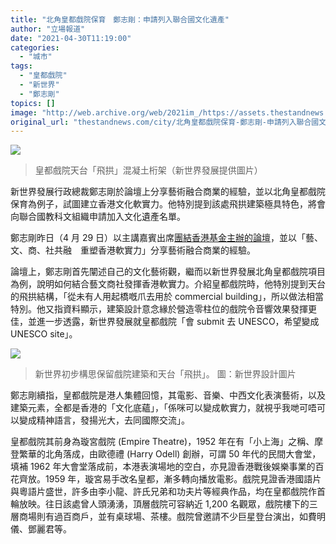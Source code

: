```yaml
---
title: "北角皇都戲院保育　鄭志剛：申請列入聯合國文化遺產"
author: "立場報道"
date: "2021-04-30T11:19:00"
categories:
  - "城市"
tags:
  - "皇都戲院"
  - "新世界"
  - "鄭志剛"
topics: []
image: "http://web.archive.org/web/2021im_/https://assets.thestandnews.com/media/photos/0W5A4003_LiZ3w_on8E83C.jpg"
original_url: "thestandnews.com/city/北角皇都戲院保育-鄭志剛-申請列入聯合國文化遺產"
---
```

![](http://web.archive.org/web/2021im_/https://assets.thestandnews.com/media/photos/0W5A4003_LiZ3w_on8E83C.jpg)
> 皇都戲院天台「飛拱」混凝土桁架（新世界發展提供圖片）

新世界發展行政總裁鄭志剛於論壇上分享藝術融合商業的經驗，並以北角皇都戲院保育為例子，試圖建立香港文化軟實力。他特別提到該處飛拱建築極具特色，將會向聯合國教科文組織申請加入文化遺產名單。

鄭志剛昨日（4 月 29 日）以主講嘉賓出席[團結香港基金主辦的論壇](http://web.archive.org/web/20211229102247/https://www.youtube.com/watch?v=suWjN2NTVuM)，並以「藝、文、商、社共融　重塑香港軟實力」分享藝術融合商業的經驗。

論壇上，鄭志剛首先闡述自己的文化藝術觀，繼而以新世界發展北角皇都戲院項目為例，說明如何結合藝文商社發揮香港軟實力。介紹皇都戲院時，他特別提到天台的飛拱結構，「從未有人用起橋嘅爪去用於 commercial building」，所以做法相當特別。他又指資料顯示，建築設計意念緣於營造零柱位的戲院令音響效果發揮更佳，並進一步透露，新世界發展就皇都戲院「會 submit 去 UNESCO，希望變成 UNESCO site」。

![](http://web.archive.org/web/2021im_/https://assets.thestandnews.com/media/photos/01496-WEA-Viz-201007-ArchDay_jaEIx_EuUYHJm.jpg)
> 新世界初步構思保留戲院建築和天台「飛拱」。 圖：新世界設計圖片

鄭志剛續指，皇都戲院是港人集體回憶，其電影、音樂、中西文化表演藝術，以及建築元素，全都是香港的「文化底蘊」，「係咪可以變成軟實力，就視乎我哋可唔可以變成精神語言，發揚光大，去同國際交流」。

皇都戲院其前身為璇宮戲院 (Empire Theatre)，1952 年在有「小上海」之稱、摩登繁華的北角落成，由歐德禮 (Harry Odell) 創辦，可謂 50 年代的民間大會堂，填補 1962 年大會堂落成前，本港表演場地的空白，亦見證香港戰後娛樂事業的百花齊放。1959 年，璇宮易手改名皇都，漸多轉向播放電影。戲院見證香港國語片與粵語片盛世，許多由李小龍、許氏兄弟和功夫片等經典作品，均在皇都戲院作首輪放映。往日該處曾人頭湧湧，頂層戲院可容納近 1,200 名觀眾，戲院樓下的三層商場則有過百商戶，並有桌球場、茶樓。戲院曾邀請不少巨星登台演出，如費明儀、鄧麗君等。